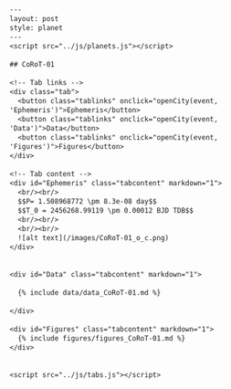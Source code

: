 
    ---
    layout: post
    style: planet
    ---
    <script src="../js/planets.js"></script> 

    ## CoRoT-01

    <!-- Tab links -->
    <div class="tab">
      <button class="tablinks" onclick="openCity(event, 'Ephemeris')">Ephemeris</button>
      <button class="tablinks" onclick="openCity(event, 'Data')">Data</button>
      <button class="tablinks" onclick="openCity(event, 'Figures')">Figures</button>
    </div>

    <!-- Tab content -->
    <div id="Ephemeris" class="tabcontent" markdown="1">
      <br/><br/>
      $$P= 1.508968772 \pm 8.3e-08 day$$
      $$T_0 = 2456268.99119 \pm 0.00012 BJD TDB$$
      <br/><br/>
      <br/><br/>
      ![alt text](/images/CoRoT-01_o_c.png)
    </div>

    
    <div id="Data" class="tabcontent" markdown="1">

      {% include data/data_CoRoT-01.md %}
      
    </div> 
     
    <div id="Figures" class="tabcontent" markdown="1">
      {% include figures/figures_CoRoT-01.md %}
    </div>


    <script src="../js/tabs.js"></script> 

     